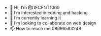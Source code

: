 - 👋 Hi, I’m @DECENT1000
- 👀 I’m interested in coding and hacking
- 🌱 I’m currently learning it
- 💞️ I’m looking to collaborate on web design
- 📫 How to reach me 08096583248

<!---
DECENT1000/DECENT1000 is a ✨ special ✨ repository because its `README.md` (this file) appears on your GitHub profile.
You can click the Preview link to take a look at your changes.
--->
